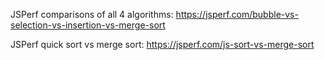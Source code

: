 JSPerf comparisons of all 4 algorithms:
https://jsperf.com/bubble-vs-selection-vs-insertion-vs-merge-sort

JSPerf quick sort vs merge sort:
https://jsperf.com/js-sort-vs-merge-sort
